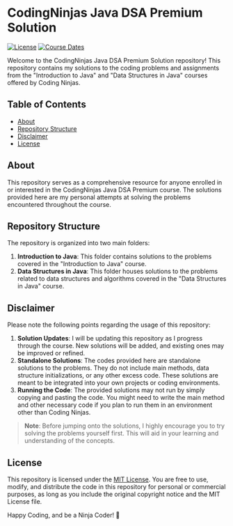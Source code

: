 
# CodingNinjas Java DSA Premium Solution

[![License](https://img.shields.io/badge/license-MIT-green)](https://opensource.org/licenses/MIT)
[![Course Dates](https://img.shields.io/badge/course%20dates-July%202022%20to%20November%202022-blue)](https://www.codingninjas.com/)

Welcome to the CodingNinjas Java DSA Premium Solution repository! This repository contains my solutions to the coding problems and assignments from the "Introduction to Java" and "Data Structures in Java" courses offered by Coding Ninjas.

## Table of Contents

- [About](#about)
- [Repository Structure](#repository-structure)
- [Disclaimer](#disclaimer)
- [License](#license)

## About

This repository serves as a comprehensive resource for anyone enrolled in or interested in the CodingNinjas Java DSA Premium course. The solutions provided here are my personal attempts at solving the problems encountered throughout the course.

## Repository Structure

The repository is organized into two main folders:

1. **Introduction to Java**: This folder contains solutions to the problems covered in the "Introduction to Java" course.
2. **Data Structures in Java**: This folder houses solutions to the problems related to data structures and algorithms covered in the "Data Structures in Java" course.

## Disclaimer

Please note the following points regarding the usage of this repository:

1. **Solution Updates**: I will be updating this repository as I progress through the course. New solutions will be added, and existing ones may be improved or refined.
2. **Standalone Solutions**: The codes provided here are standalone solutions to the problems. They do not include main methods, data structure initializations, or any other excess code. These solutions are meant to be integrated into your own projects or coding environments.
3. **Running the Code**: The provided solutions may not run by simply copying and pasting the code. You might need to write the main method and other necessary code if you plan to run them in an environment other than Coding Ninjas.

> **Note**: Before jumping onto the solutions, I highly encourage you to try solving the problems yourself first. This will aid in your learning and understanding of the concepts.

## License

This repository is licensed under the [MIT License](LICENSE). You are free to use, modify, and distribute the code in this repository for personal or commercial purposes, as long as you include the original copyright notice and the MIT License file.

Happy Coding, and be a Ninja Coder! 🥷
